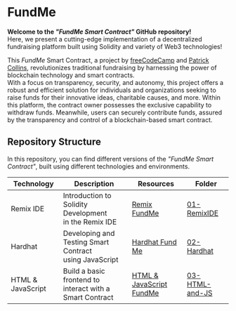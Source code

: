 # FundMe

**Welcome to the _"FundMe Smart Contract"_ GitHub repository!**<br />
Here, we present a cutting-edge implementation of a decentralized fundraising platform built using Solidity and variety of Web3 technologies!

This _FundMe_ Smart Contract, a project by [freeCodeCamp](https://www.freecodecamp.org/) and [Patrick Collins](https://twitter.com/PatrickAlphaC), revolutionizes traditional fundraising by harnessing the power of blockchain technology and smart contracts.<br />With a focus on transparency, security, and autonomy, this project offers a robust and efficient solution for individuals and organizations seeking to raise funds for their innovative ideas, charitable causes, and more. Within this platform, the contract owner possesses the exclusive capability to withdraw funds. Meanwhile, users can securely contribute funds, assured by the transparency and control of a blockchain-based smart contract.

## Repository Structure

In this repository, you can find different versions of the _"FundMe Smart Contract"_, built using different technologies and environments.

| Technology        | Description                                                   | Resources                                                                                                                                                  | Folder                                                                                    |
| ----------------- | ------------------------------------------------------------- | ---------------------------------------------------------------------------------------------------------------------------------------------------------- | ----------------------------------------------------------------------------------------- |
| Remix IDE         | Introduction to Solidity Development<br />in the Remix IDE    | [Remix FundMe](https://github.com/smartcontractkit/full-blockchain-solidity-course-js#lesson-4-remix-fund-me)                                              | [01-RemixIDE](https://github.com/ThomasCode92/FundMe/tree/main/01-RemixIDE)               |
| Hardhat           | Developing and Testing Smart Contract<br />using JavaScript   | [Hardhat Fund Me](https://github.com/smartcontractkit/full-blockchain-solidity-course-js#lesson-7-hardhat-fund-me)                                         | [02-Hardhat](https://github.com/ThomasCode92/Simple-Storage/tree/main/02-Hardhat)         |
| HTML & JavaScript | Build a basic frontend to<br />interact with a Smart Contract | [HTML & JavaScript FundMe](https://github.com/smartcontractkit/full-blockchain-solidity-course-js#lesson-8-html--javascript-fund-me-full-stack--front-end) | [03-HTML-and-JS](https://github.com/ThomasCode92/Simple-Storage/tree/main/03-HTML-and-JS) |
